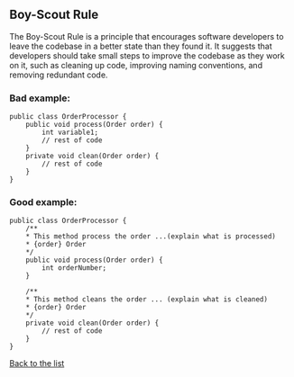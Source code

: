 ## Boy-Scout Rule

The Boy-Scout Rule is a principle that encourages software developers to leave the codebase in a better state than they found it. It suggests that developers should take small steps to improve the codebase as they work on it, such as cleaning up code, improving naming conventions, and removing redundant code.

### Bad example:

```
public class OrderProcessor {
    public void process(Order order) {
        int variable1;
        // rest of code
    }
    private void clean(Order order) {
        // rest of code
    }
}
```

### Good example:

```
public class OrderProcessor {
    /**
    * This method process the order ...(explain what is processed)
    * {order} Order
    */
    public void process(Order order) {
        int orderNumber;
    }

    /**
    * This method cleans the order ... (explain what is cleaned)
    * {order} Order
    */
    private void clean(Order order) {
        // rest of code
    }
}
```




[Back to the list](./README.md)